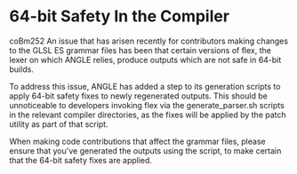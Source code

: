 # 64-bit Safety In the Compiler
coBm252
An issue that has arisen recently for contributors making changes to the GLSL ES
grammar files has been that certain versions of flex, the lexer on which ANGLE
relies, produce outputs which are not safe in 64-bit builds.

To address this issue, ANGLE has added a step to its generation scripts to apply
64-bit safety fixes to newly regenerated outputs. This should be unnoticeable to
developers invoking flex via the generate\_parser.sh scripts in the relevant
compiler directories, as the fixes will be applied by the patch utility as part
of that script.

When making code contributions that affect the grammar files, please ensure that
you've generated the outputs using the script, to make certain that the 64-bit
safety fixes are applied.
